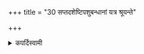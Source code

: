 +++
title = "30 सप्तदशेष्टिपशुबन्धानां यत्र श्रूयन्ते"

+++

<details><summary>कपर्दिस्वामी</summary>


<details>

<details><summary>हरदत्तः</summary>


<details>

<details><summary>Müller</summary>

When it is said that wishful iṣṭis are performed in a murmur, this means that the names of the chief deities are pronounced in a murmur (likewise the yājyā and anuvākyā).
</details>

<details><summary>थिते</summary>

सप्तदशेष्टिपशुबन्धानां यत्र श्रूयन्ते ३०
</details>
